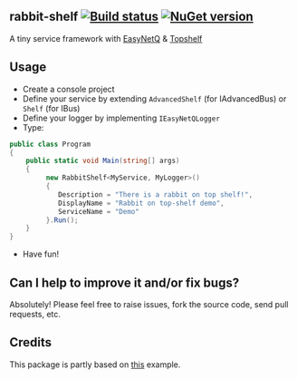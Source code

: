 ## rabbit-shelf [![Build status](https://ci.appveyor.com/api/projects/status/wg46aoqycv3h7qvi?svg=true)](https://ci.appveyor.com/project/cemremengu/rabbit-shelf) [![NuGet version](https://img.shields.io/nuget/v/RabbitShelf.svg?style=flat)](https://www.nuget.org/packages/RabbitShelf)
A tiny service framework with [EasyNetQ](http://easynetq.com/) & [Topshelf](http://topshelf-project.com/)

## Usage
- Create a console project
- Define your service by extending `AdvancedShelf` (for IAdvancedBus) or `Shelf` (for IBus)
- Define your logger by implementing `IEasyNetQLogger`
- Type:
```cs
public class Program
{
	public static void Main(string[] args)
	{
		 new RabbitShelf<MyService, MyLogger>()
		 {
			Description = "There is a rabbit on top shelf!", 
			DisplayName = "Rabbit on top-shelf demo", 
			ServiceName = "Demo"
		 }.Run();
	}
}
```
- Have fun!

## Can I help to improve it and/or fix bugs? ##

Absolutely! Please feel free to raise issues, fork the source code, send pull requests, etc.

## Credits

This package is partly based on [this](https://github.com/EasyNetQ/EasyNetQ/wiki/Wiring-up-EasyNetQ-with-TopShelf-and-Windsor) example.

